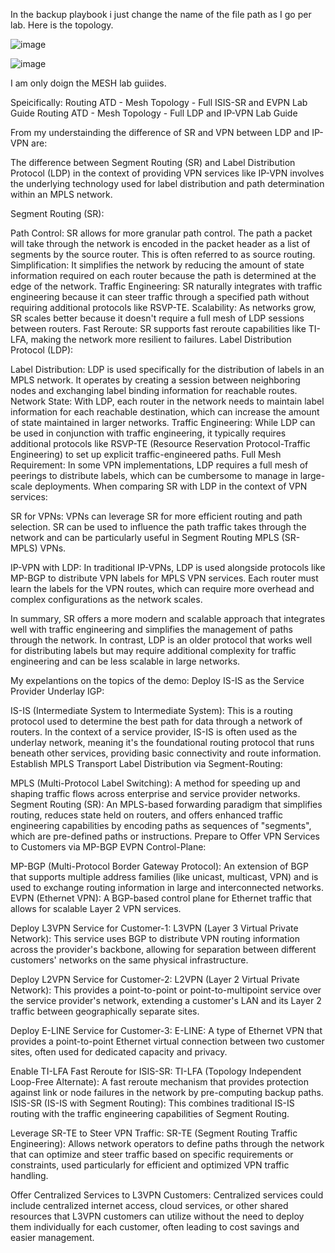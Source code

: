 In the backup playbook i just change the name of the file path as I go per lab. 
Here is the topology.

![image](https://github.com/netsecwiz/AristaL4/assets/123339313/c9b2258b-46e2-4e76-971d-21940e722e47)

![image](https://github.com/netsecwiz/AristaL4/assets/123339313/5ed2c128-2247-44a1-ac61-2f6f078328cd)

I am only doign the MESH lab guiides. 

Speicifically:
Routing ATD - Mesh Topology - Full ISIS-SR and EVPN Lab Guide
Routing ATD - Mesh Topology - Full LDP and IP-VPN Lab Guide

From my understainding the difference of SR and VPN between LDP and IP-VPN are:

The difference between Segment Routing (SR) and Label Distribution Protocol (LDP) in the context of providing VPN services like IP-VPN involves the underlying technology used for label distribution and path determination within an MPLS network.

Segment Routing (SR):

Path Control: SR allows for more granular path control. The path a packet will take through the network is encoded in the packet header as a list of segments by the source router. This is often referred to as source routing.
Simplification: It simplifies the network by reducing the amount of state information required on each router because the path is determined at the edge of the network.
Traffic Engineering: SR naturally integrates with traffic engineering because it can steer traffic through a specified path without requiring additional protocols like RSVP-TE.
Scalability: As networks grow, SR scales better because it doesn't require a full mesh of LDP sessions between routers.
Fast Reroute: SR supports fast reroute capabilities like TI-LFA, making the network more resilient to failures.
Label Distribution Protocol (LDP):

Label Distribution: LDP is used specifically for the distribution of labels in an MPLS network. It operates by creating a session between neighboring nodes and exchanging label binding information for reachable routes.
Network State: With LDP, each router in the network needs to maintain label information for each reachable destination, which can increase the amount of state maintained in larger networks.
Traffic Engineering: While LDP can be used in conjunction with traffic engineering, it typically requires additional protocols like RSVP-TE (Resource Reservation Protocol-Traffic Engineering) to set up explicit traffic-engineered paths.
Full Mesh Requirement: In some VPN implementations, LDP requires a full mesh of peerings to distribute labels, which can be cumbersome to manage in large-scale deployments.
When comparing SR with LDP in the context of VPN services:

SR for VPNs: VPNs can leverage SR for more efficient routing and path selection. SR can be used to influence the path traffic takes through the network and can be particularly useful in Segment Routing MPLS (SR-MPLS) VPNs.

IP-VPN with LDP: In traditional IP-VPNs, LDP is used alongside protocols like MP-BGP to distribute VPN labels for MPLS VPN services. Each router must learn the labels for the VPN routes, which can require more overhead and complex configurations as the network scales.

In summary, SR offers a more modern and scalable approach that integrates well with traffic engineering and simplifies the management of paths through the network. In contrast, LDP is an older protocol that works well for distributing labels but may require additional complexity for traffic engineering and can be less scalable in large networks.

My expelantions on the topics of the demo:
Deploy IS-IS as the Service Provider Underlay IGP:

IS-IS (Intermediate System to Intermediate System): This is a routing protocol used to determine the best path for data through a network of routers. In the context of a service provider, IS-IS is often used as the underlay network, meaning it's the foundational routing protocol that runs beneath other services, providing basic connectivity and route information.
Establish MPLS Transport Label Distribution via Segment-Routing:

MPLS (Multi-Protocol Label Switching): A method for speeding up and shaping traffic flows across enterprise and service provider networks.
Segment Routing (SR): An MPLS-based forwarding paradigm that simplifies routing, reduces state held on routers, and offers enhanced traffic engineering capabilities by encoding paths as sequences of "segments", which are pre-defined paths or instructions.
Prepare to Offer VPN Services to Customers via MP-BGP EVPN Control-Plane:

MP-BGP (Multi-Protocol Border Gateway Protocol): An extension of BGP that supports multiple address families (like unicast, multicast, VPN) and is used to exchange routing information in large and interconnected networks.
EVPN (Ethernet VPN): A BGP-based control plane for Ethernet traffic that allows for scalable Layer 2 VPN services.


Deploy L3VPN Service for Customer-1:
L3VPN (Layer 3 Virtual Private Network): This service uses BGP to distribute VPN routing information across the provider's backbone, allowing for separation between different customers' networks on the same physical infrastructure.

Deploy L2VPN Service for Customer-2:
L2VPN (Layer 2 Virtual Private Network): This provides a point-to-point or point-to-multipoint service over the service provider's network, extending a customer's LAN and its Layer 2 traffic between geographically separate sites.

Deploy E-LINE Service for Customer-3:
E-LINE: A type of Ethernet VPN that provides a point-to-point Ethernet virtual connection between two customer sites, often used for dedicated capacity and privacy.

Enable TI-LFA Fast Reroute for ISIS-SR:
TI-LFA (Topology Independent Loop-Free Alternate): A fast reroute mechanism that provides protection against link or node failures in the network by pre-computing backup paths.
ISIS-SR (IS-IS with Segment Routing): This combines traditional IS-IS routing with the traffic engineering capabilities of Segment Routing.

Leverage SR-TE to Steer VPN Traffic:
SR-TE (Segment Routing Traffic Engineering): Allows network operators to define paths through the network that can optimize and steer traffic based on specific requirements or constraints, used particularly for efficient and optimized VPN traffic handling.


Offer Centralized Services to L3VPN Customers:
Centralized services could include centralized internet access, cloud services, or other shared resources that L3VPN customers can utilize without the need to deploy them individually for each customer, often leading to cost savings and easier management.
